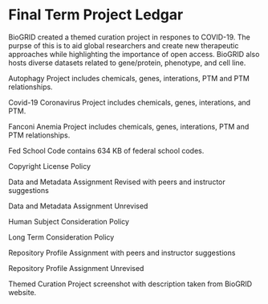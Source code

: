 # Final Term Project Ledgar 

BioGRID created a themed curation project in respones to COVID-19. The purpse of this is to aid global researchers and create new therapeutic approaches while highlighting the importance of open access. BioGRID also hosts diverse datasets related to gene/protein, phenotype, and cell line. 

Autophagy Project includes chemicals, genes, interations, PTM and PTM relationships.

Covid-19 Coronavirus Project includes chemicals, genes, interations, and PTM.

Fanconi Anemia Project includes chemicals, genes, interations, PTM and PTM relationships.

Fed School Code contains 634 KB of federal school codes.

Copyright License Policy 

Data and Metadata Assignment Revised with peers and instructor suggestions

Data and Metadata Assignment Unrevised 

Human Subject Consideration Policy 

Long Term Consideration Policy 

Repository Profile Assignment with peers and instructor suggestions

Repository Profile Assignment Unrevised 

Themed Curation Project screenshot with description taken from BioGRID website. 
